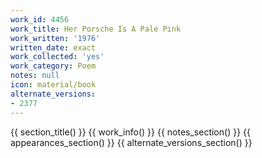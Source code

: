 ```yaml
---
work_id: 4456
work_title: Her Porsche Is A Pale Pink
work_written: '1976'
written_date: exact
work_collected: 'yes'
work_category: Poem
notes: null
icon: material/book
alternate_versions:
- 2377
---
```


{{ section_title() }}
{{ work_info() }}
{{ notes_section() }}
{{ appearances_section() }}
{{ alternate_versions_section() }}